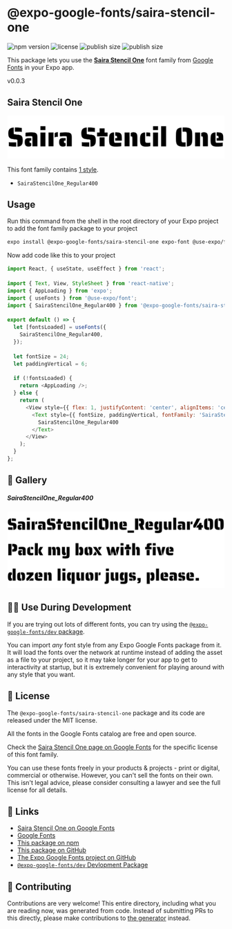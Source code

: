 # @expo-google-fonts/saira-stencil-one

![npm version](https://flat.badgen.net/npm/v/@expo-google-fonts/saira-stencil-one)
![license](https://flat.badgen.net/github/license/expo/google-fonts)
![publish size](https://flat.badgen.net/packagephobia/install/@expo-google-fonts/saira-stencil-one)
![publish size](https://flat.badgen.net/packagephobia/publish/@expo-google-fonts/saira-stencil-one)

This package lets you use the [**Saira Stencil One**](https://fonts.google.com/specimen/Saira+Stencil+One) font family from [Google Fonts](https://fonts.google.com/) in your Expo app.

v0.0.3

## Saira Stencil One

![Saira Stencil One](./font-family.png)

This font family contains [1 style](#-gallery).

- `SairaStencilOne_Regular400`

## Usage

Run this command from the shell in the root directory of your Expo project to add the font family package to your project
```sh
expo install @expo-google-fonts/saira-stencil-one expo-font @use-expo/font
```

Now add code like this to your project
```js
import React, { useState, useEffect } from 'react';

import { Text, View, StyleSheet } from 'react-native';
import { AppLoading } from 'expo';
import { useFonts } from '@use-expo/font';
import { SairaStencilOne_Regular400 } from '@expo-google-fonts/saira-stencil-one';

export default () => {
  let [fontsLoaded] = useFonts({
    SairaStencilOne_Regular400,
  });

  let fontSize = 24;
  let paddingVertical = 6;

  if (!fontsLoaded) {
    return <AppLoading />;
  } else {
    return (
      <View style={{ flex: 1, justifyContent: 'center', alignItems: 'center' }}>
        <Text style={{ fontSize, paddingVertical, fontFamily: 'SairaStencilOne_Regular400' }}>
          SairaStencilOne_Regular400
        </Text>
      </View>
    );
  }
};

```

## 🔡 Gallery

##### SairaStencilOne_Regular400
![SairaStencilOne_Regular400](./8932ea7e84bb7b374ef9df790d899402addcdd8028ad4d444096d4ae658c1030.ttf.png)


## 👩‍💻 Use During Development

If you are trying out lots of different fonts, you can try using the [`@expo-google-fonts/dev` package](https://github.com/expo/google-fonts/tree/master/font-packages/dev#readme).

You can import *any* font style from any Expo Google Fonts package from it. It will load the fonts
over the network at runtime instead of adding the asset as a file to your project, so it may take longer
for your app to get to interactivity at startup, but it is extremely convenient
for playing around with any style that you want.

## 📖 License

The `@expo-google-fonts/saira-stencil-one` package and its code are released under the MIT license.

All the fonts in the Google Fonts catalog are free and open source.

Check the [Saira Stencil One page on Google Fonts](https://fonts.google.com/specimen/Saira+Stencil+One) for the specific license of this font family.

You can use these fonts freely in your products & projects - print or digital, commercial or otherwise. However, you can't sell the fonts on their own. This isn't legal advice, please consider consulting a lawyer and see the full license for all details.

## 🔗 Links

- [Saira Stencil One on Google Fonts](https://fonts.google.com/specimen/Saira+Stencil+One)
- [Google Fonts](https://fonts.google.com/)
- [This package on npm](https://www.npmjs.com/package/@expo-google-fonts/saira-stencil-one)
- [This package on GitHub](https://github.com/expo/google-fonts/tree/master/font-packages/saira-stencil-one)
- [The Expo Google Fonts project on GitHub](https://github.com/expo/google-fonts)
- [`@expo-google-fonts/dev` Devlopment Package](https://github.com/expo/google-fonts/tree/master/font-packages/dev)


## 🤝 Contributing

Contributions are very welcome! This entire directory, including what you are reading now, was generated from code. Instead of submitting PRs to this directly, please make contributions to [the generator](https://github.com/expo/google-fonts/tree/master/packages/generator) instead.

